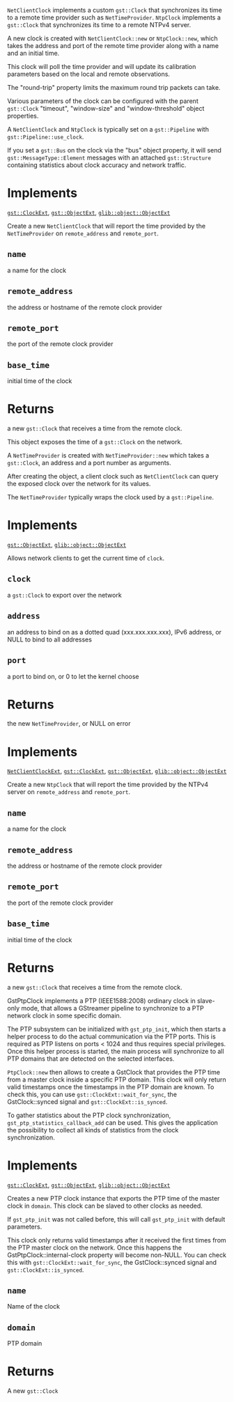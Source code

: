 <!-- file * -->
<!-- struct NetClientClock -->
`NetClientClock` implements a custom `gst::Clock` that synchronizes its time
to a remote time provider such as `NetTimeProvider`. `NtpClock`
implements a `gst::Clock` that synchronizes its time to a remote NTPv4 server.

A new clock is created with `NetClientClock::new` or
`NtpClock::new`, which takes the address and port of the remote time
provider along with a name and an initial time.

This clock will poll the time provider and will update its calibration
parameters based on the local and remote observations.

The "round-trip" property limits the maximum round trip packets can take.

Various parameters of the clock can be configured with the parent `gst::Clock`
"timeout", "window-size" and "window-threshold" object properties.

A `NetClientClock` and `NtpClock` is typically set on a `gst::Pipeline` with
`gst::Pipeline::use_clock`.

If you set a `gst::Bus` on the clock via the "bus" object property, it will
send `gst::MessageType::Element` messages with an attached `gst::Structure` containing
statistics about clock accuracy and network traffic.

# Implements

[`gst::ClockExt`](../gst/trait.ClockExt.html), [`gst::ObjectExt`](../gst/trait.ObjectExt.html), [`glib::object::ObjectExt`](../glib/object/trait.ObjectExt.html)
<!-- impl NetClientClock::fn new -->
Create a new `NetClientClock` that will report the time
provided by the `NetTimeProvider` on `remote_address` and
`remote_port`.
## `name`
a name for the clock
## `remote_address`
the address or hostname of the remote clock provider
## `remote_port`
the port of the remote clock provider
## `base_time`
initial time of the clock

# Returns

a new `gst::Clock` that receives a time from the remote
clock.
<!-- struct NetTimeProvider -->
This object exposes the time of a `gst::Clock` on the network.

A `NetTimeProvider` is created with `NetTimeProvider::new` which
takes a `gst::Clock`, an address and a port number as arguments.

After creating the object, a client clock such as `NetClientClock` can
query the exposed clock over the network for its values.

The `NetTimeProvider` typically wraps the clock used by a `gst::Pipeline`.

# Implements

[`gst::ObjectExt`](../gst/trait.ObjectExt.html), [`glib::object::ObjectExt`](../glib/object/trait.ObjectExt.html)
<!-- impl NetTimeProvider::fn new -->
Allows network clients to get the current time of `clock`.
## `clock`
a `gst::Clock` to export over the network
## `address`
an address to bind on as a dotted quad
 (xxx.xxx.xxx.xxx), IPv6 address, or NULL to bind to all addresses
## `port`
a port to bind on, or 0 to let the kernel choose

# Returns

the new `NetTimeProvider`, or NULL on error
<!-- struct NtpClock -->


# Implements

[`NetClientClockExt`](trait.NetClientClockExt.html), [`gst::ClockExt`](../gst/trait.ClockExt.html), [`gst::ObjectExt`](../gst/trait.ObjectExt.html), [`glib::object::ObjectExt`](../glib/object/trait.ObjectExt.html)
<!-- impl NtpClock::fn new -->
Create a new `NtpClock` that will report the time provided by
the NTPv4 server on `remote_address` and `remote_port`.
## `name`
a name for the clock
## `remote_address`
the address or hostname of the remote clock provider
## `remote_port`
the port of the remote clock provider
## `base_time`
initial time of the clock

# Returns

a new `gst::Clock` that receives a time from the remote
clock.
<!-- struct PtpClock -->
GstPtpClock implements a PTP (IEEE1588:2008) ordinary clock in slave-only
mode, that allows a GStreamer pipeline to synchronize to a PTP network
clock in some specific domain.

The PTP subsystem can be initialized with `gst_ptp_init`, which then starts
a helper process to do the actual communication via the PTP ports. This is
required as PTP listens on ports < 1024 and thus requires special
privileges. Once this helper process is started, the main process will
synchronize to all PTP domains that are detected on the selected
interfaces.

`PtpClock::new` then allows to create a GstClock that provides the PTP
time from a master clock inside a specific PTP domain. This clock will only
return valid timestamps once the timestamps in the PTP domain are known. To
check this, you can use `gst::ClockExt::wait_for_sync`, the GstClock::synced
signal and `gst::ClockExt::is_synced`.

To gather statistics about the PTP clock synchronization,
`gst_ptp_statistics_callback_add` can be used. This gives the application
the possibility to collect all kinds of statistics from the clock
synchronization.

# Implements

[`gst::ClockExt`](../gst/trait.ClockExt.html), [`gst::ObjectExt`](../gst/trait.ObjectExt.html), [`glib::object::ObjectExt`](../glib/object/trait.ObjectExt.html)
<!-- impl PtpClock::fn new -->
Creates a new PTP clock instance that exports the PTP time of the master
clock in `domain`. This clock can be slaved to other clocks as needed.

If `gst_ptp_init` was not called before, this will call `gst_ptp_init` with
default parameters.

This clock only returns valid timestamps after it received the first
times from the PTP master clock on the network. Once this happens the
GstPtpClock::internal-clock property will become non-NULL. You can
check this with `gst::ClockExt::wait_for_sync`, the GstClock::synced signal and
`gst::ClockExt::is_synced`.
## `name`
Name of the clock
## `domain`
PTP domain

# Returns

A new `gst::Clock`
